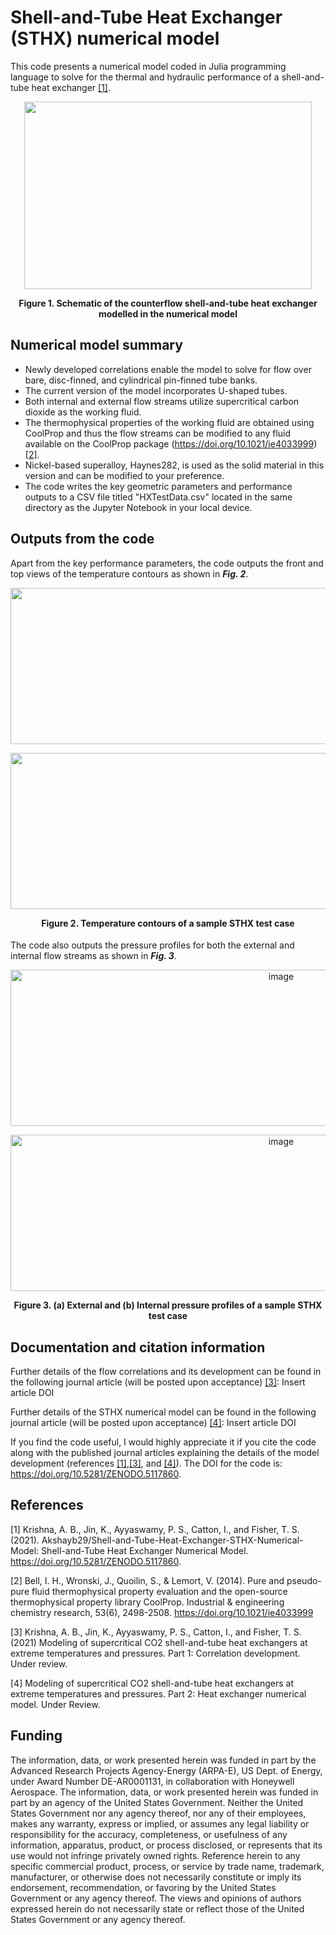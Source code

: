 # Shell-and-Tube Heat Exchanger (STHX) numerical model

This code presents a numerical model coded in Julia programming language to solve for the thermal and hydraulic performance of a shell-and-tube heat exchanger [[1]](#1). 

<p align="center">
  <img width="460" height="300" src="https://user-images.githubusercontent.com/57877963/116480097-90bd7300-a835-11eb-9150-f6dfdb0890ea.png">
</p>
<h4 align="center" style="margin-top: 0px;"><b>Figure 1.</b> Schematic of the counterflow shell-and-tube heat exchanger modelled in the numerical model</h4>


## Numerical model summary

- Newly developed correlations enable the model to solve for flow over bare, disc-finned, and cylindrical pin-finned tube banks. 
- The current version of the model incorporates U-shaped tubes. 
- Both internal and external flow streams utilize supercritical carbon dioxide as the working fluid. 
- The thermophysical properties of the working fluid are obtained using CoolProp and thus the flow streams can be modified to any fluid available on the CoolProp package (https://doi.org/10.1021/ie4033999) [[2]](#2). 
- Nickel-based superalloy, Haynes282, is used as the solid material in this version and can be modified to your preference. 
- The code writes the key geometric parameters and performance outputs to a CSV file titled "HXTestData.csv" located in the same directory as the Jupyter Notebook in your local device.

## Outputs from the code

Apart from the key performance parameters, the code outputs the front and top views of the temperature contours as shown in <b><i>Fig. 2</i></b>.

<p align="center">
  <img width="850" height="250" src="https://user-images.githubusercontent.com/57877963/117217168-d342fa80-adb5-11eb-9a33-03678743e4e0.png">
</p>
<p align="center">
  <img width="850" height="250" src="https://user-images.githubusercontent.com/57877963/117217226-e5249d80-adb5-11eb-8c0a-137129089f09.png">
</p>
<h4 align="center" style="margin-top: 0px;"><b>Figure 2.</b> Temperature contours of a sample STHX test case</h4>

The code also outputs the pressure profiles for both the external and internal flow streams as shown in <b><i>Fig. 3</i></b>.

<p align="center">
  <img width="850" height="250" src="<img width="959" alt="image" src="https://user-images.githubusercontent.com/57877963/137967225-93569f06-f454-44e0-9bab-ff2d2c772811.png">
</p>
<p align="center">
  <img width="850" height="250" src=<img width="960" alt="image" src="https://user-images.githubusercontent.com/57877963/137967381-b4ff6dd0-40c0-4636-a5a8-e8371f36e4cd.png">
</p>
<h4 align="center" style="margin-top: 0px;"><b>Figure 3.</b> (a) External and (b) Internal pressure profiles of a sample STHX test case</h4>

## Documentation and citation information

Further details of the flow correlations and its development can be found in the following journal article (will be posted upon acceptance) [[3]](#3): 
Insert article DOI

Further details of the STHX numerical model can be found in the following journal article (will be posted upon acceptance) [[4]](#4): 
Insert article DOI

If you find the code useful, I would highly appreciate it if you cite the code along with the published journal articles explaining the details of the model development (references [[1]](#1),[[3]](#3), and [[4]](#4)). 
The DOI for the code is: https://doi.org/10.5281/ZENODO.5117860.

## References

<a id="1">[1]</a> 
Krishna, A. B., Jin, K., Ayyaswamy, P. S., Catton, I., and Fisher, T. S. (2021).
Akshayb29/Shell-and-Tube-Heat-Exchanger-STHX-Numerical-Model: Shell-and-Tube Heat Exchanger Numerical Model.
https://doi.org/10.5281/ZENODO.5117860.

<a id="2">[2]</a> 
Bell, I. H., Wronski, J., Quoilin, S., & Lemort, V. (2014). 
Pure and pseudo-pure fluid thermophysical property evaluation and the open-source thermophysical property library CoolProp. 
Industrial & engineering chemistry research, 53(6), 2498-2508. 
https://doi.org/10.1021/ie4033999

<a id="3">[3]</a> 
Krishna, A. B., Jin, K., Ayyaswamy, P. S., Catton, I., and Fisher, T. S. (2021)
Modeling of supercritical CO2 shell-and-tube heat exchangers at extreme temperatures and pressures. Part 1: Correlation development.
Under review.

<a id="4">[4]</a> 
Modeling of supercritical CO2 shell-and-tube heat exchangers at extreme temperatures and pressures. Part 2: Heat exchanger numerical model.
Under Review.

## Funding

The information, data, or work presented herein was funded in part by the Advanced Research Projects Agency-Energy (ARPA-E), US Dept. of Energy, under Award Number DE-AR0001131, in collaboration with Honeywell Aerospace. The information, data, or work presented herein was funded in part by an agency of the United States Government. Neither the United States Government nor any agency thereof, nor any of their employees, makes any warranty, express or implied, or assumes any legal liability or responsibility for the accuracy, completeness, or usefulness of any information, apparatus, product, or process disclosed, or represents that its use would not infringe privately owned rights. Reference herein to any specific commercial product, process, or service by trade name, trademark, manufacturer, or otherwise does not necessarily constitute or imply its endorsement, recommendation, or favoring by the United States Government or any agency thereof. The views and opinions of authors expressed herein do not necessarily state or reflect those of the United States Government or any agency thereof.
